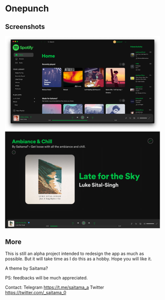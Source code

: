 # Onepunch

## Screenshots

![Onepunch](./OnepunchHome.png)
![Onepunch](./OnepunchFullPlayer.png)

## More
This is still an alpha project intended to redesign the app as much as possible.
But it will take time as I do this as a hobby. Hope you will like it.

A theme by Saitama?

PS: feedbacks will be much appreciated.

Contact: Telegram https://t.me/saitama_a
                Twitter https://twitter.com/_saitama_0
